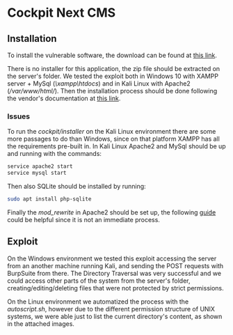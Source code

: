 # Cockpit Next CMS

## Installation

To install the vulnerable software, the download can be found at [this link](https://github.com/aheinze/fetch_url_contents%EF%BC%89project).

There is no installer for this application, the zip file should be extracted on the server's folder. We tested the exploit both in Windows 10 with XAMPP server + MySql (*\xampp\htdocs*) and in Kali Linux with Apache2 (*/var/www/html/*). 
Then the installation process should be done following the vendor's documentation at [this link](https://github.com/agentejo/cockpit).

### Issues

To run the *cockpit/installer* on the Kali Linux environment there are some more passages to do than Windows, since on that platform XAMPP has all the requirements pre-built in. 
In Kali Linux Apache2 and MySql should be up and running with the commands: 

```bash
service apache2 start
service mysql start
```

Then also SQLite should be installed by running: 

```bash
sudo apt install php-sqlite
```

Finally the *mod_rewrite* in Apache2 should be set up, the following [guide](https://www.digitalocean.com/community/tutorials/how-to-set-up-mod_rewrite) could be helpful since it is not an immediate process.

## Exploit

On the Windows environment we tested this exploit accessing the server from an another machine running Kali, and sending the POST requests with BurpSuite from there. The Directory Traversal was very successful and we could access other parts of the system from the server's folder, creating/editing/deleting files that were not protected by strict permissions.

On the Linux environment we automatized the process with the *autoscript.sh*, however due to the different permission structure of UNIX systems, we were able just to list the current directory's content, as shown in the attached images. 